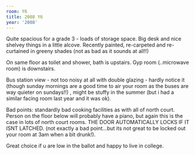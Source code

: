```yaml
---
room: Y6
title: 2008 Y6
year: '2008'
---
```


Quite spacious for a grade 3 - loads of storage space. Big desk and nice shelvey things in a little alcove. Recently painted, re-carpeted and re-curtained in greeny shades (not as bad as it sounds at all!!) 

On same floor as toilet and shower, bath is upstairs. Gyp room (..microwave room) is downstairs. 

Bus station view - not too noisy at all with double glazing - hardly  notice it (though sunday mornings are a good time to air your room as the buses are way quieter on sundays!!) , might be stuffy in the summer (but i had a similar facing room last year and it was ok).

Bad points: standardly bad cooking facilities as with all of north court. Person on the floor below will probably have a piano, but again this is the case in lots of north court rooms. THE DOOR AUTOMATICALLY LOCKS IF IT ISNT LATCHED. (not exactly a bad point...but its not great to be locked out your room at 3am when a bit drunk!). 

Great choice if u are low in the ballot and happy to live in college.
